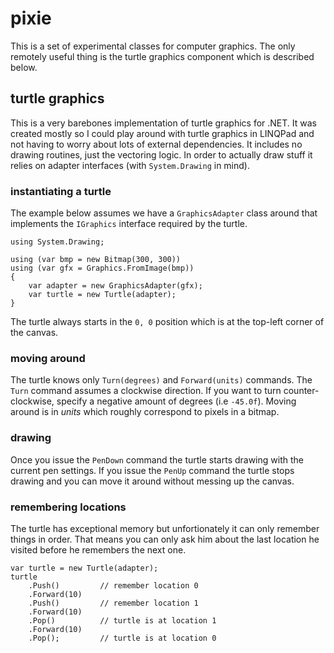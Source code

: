 # pixie
This is a set of experimental classes for computer graphics. The only remotely useful thing is the turtle graphics component which is described below.

## turtle graphics
This is a very barebones implementation of turtle graphics for .NET. It was created mostly so I could play around with turtle graphics in LINQPad and not having to worry about lots of external dependencies. It includes no drawing routines, just the vectoring logic. In order to actually draw stuff it relies on adapter interfaces (with `System.Drawing` in mind).

### instantiating a turtle
The example below assumes we have a `GraphicsAdapter` class around that implements the `IGraphics` interface required by the turtle.

```
using System.Drawing;

using (var bmp = new Bitmap(300, 300))
using (var gfx = Graphics.FromImage(bmp))
{
    var adapter = new GraphicsAdapter(gfx);
    var turtle = new Turtle(adapter);
}
```

The turtle always starts in the `0, 0` position which is at the top-left corner of the canvas.

### moving around
The turtle knows only `Turn(degrees)` and `Forward(units)` commands. The `Turn` command assumes a clockwise direction. If you want to turn counter-clockwise, specify a negative amount of degrees (i.e `-45.0f`). Moving around is in *units* which roughly correspond to pixels in a bitmap.

### drawing
Once you issue the `PenDown` command the turtle starts drawing with the current pen settings. If you issue the `PenUp` command the turtle stops drawing and you can move it around without messing up the canvas.

### remembering locations
The turtle has exceptional memory but unfortionately it can only remember things in order. That means you can only ask him about the last location he visited before he remembers the next one.

```
var turtle = new Turtle(adapter);
turtle
    .Push()         // remember location 0
    .Forward(10)
    .Push()         // remember location 1
    .Forward(10)
    .Pop()          // turtle is at location 1
    .Forward(10)
    .Pop();         // turtle is at location 0
```

